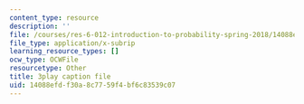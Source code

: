 ```yaml
---
content_type: resource
description: ''
file: /courses/res-6-012-introduction-to-probability-spring-2018/14088efdf30a8c7759f4bf6c83539c07_8QFpZ3FndBc.srt
file_type: application/x-subrip
learning_resource_types: []
ocw_type: OCWFile
resourcetype: Other
title: 3play caption file
uid: 14088efd-f30a-8c77-59f4-bf6c83539c07
---
```

